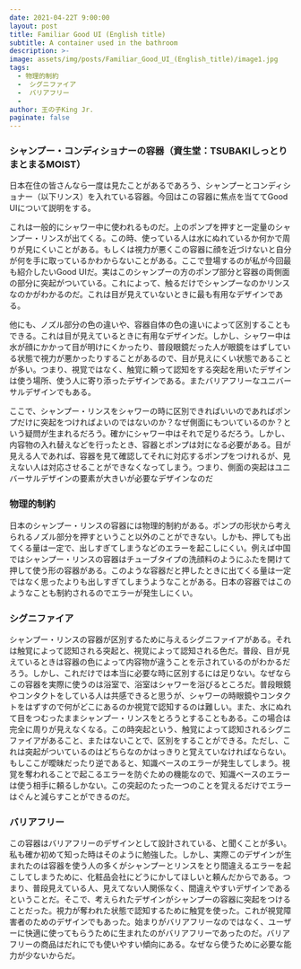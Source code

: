 ```yaml
---
date: 2021-04-22T 9:00:00
layout: post
title: Familiar Good UI (English title)
subtitle: A container used in the bathroom
description: >-
image: assets/img/posts/Familiar_Good_UI_(English_title)/image1.jpg
tags: 
  - 物理的制約
  -  シグニファイア
  -  バリアフリー
  - 
author: 王の子King Jr.
paginate: false
---
```


### シャンプー・コンディショナーの容器（資生堂：TSUBAKIしっとりまとまるMOIST）
日本在住の皆さんなら一度は見たことがあるであろう、シャンプーとコンディショナー（以下リンス）を入れている容器。今回はこの容器に焦点を当ててGood
UIについて説明をする。

これは一般的にシャワー中に使われるものだ。上のポンプを押すと一定量のシャンプー・リンスが出てくる。この時、使っている人は水にぬれているか何かで周りが見にくいことがある。もしくは視力が悪くこの容器に顔を近づけないと自分が何を手に取っているかわからないことがある。ここで登場するのが私が今回最も紹介したいGood
UIだ。実はこのシャンプーの方のポンプ部分と容器の両側面の部分に突起がついている。これによって、触るだけでシャンプーなのかリンスなのかがわかるのだ。これは目が見えていないときに最も有用なデザインである。

他にも、ノズル部分の色の違いや、容器自体の色の違いによって区別することもできる。これは目が見えているときに有用なデザインだ。しかし、シャワー中は水が顔にかかって目が明けにくかったり、普段眼鏡だった人が眼鏡をはずしている状態で視力が悪かったりすることがあるので、目が見えにくい状態であることが多い。つまり、視覚ではなく、触覚に頼って認知をする突起を用いたデザインは使う場所、使う人に寄り添ったデザインである。またバリアフリーなユニバーサルデザインでもある。

ここで、シャンプー・リンスをシャワーの時に区別できればいいのであればポンプだけに突起をつければよいのではないのか？なぜ側面にもついているのか？という疑問が生まれるだろう。確かにシャワー中はそれで足りるだろう。しかし、内容物の入れ替えなどを行ったとき、容器とポンプは対になる必要がある。目が見える人であれば、容器を見て確認してそれに対応するポンプをつけれるが、見えない人は対応させることができなくなってしまう。つまり、側面の突起はユニバーサルデザインの要素が大きいが必要なデザインなのだ

### 物理的制約
日本のシャンプー・リンスの容器には物理的制約がある。ポンプの形状から考えられるノズル部分を押すということ以外のことができない。しかも、押しても出てくる量は一定で、出しすぎてしまうなどのエラーを起こしにくい。例えば中国ではシャンプー・リンスの容器はチューブタイプの洗顔料のようにふたを開けて押して使う形の容器がある。このような容器だと押したときに出てくる量は一定ではなく思ったよりも出しすぎてしまうようなことがある。日本の容器ではこのようなことも制約されるのでエラーが発生しにくい。

### シグニファイア
シャンプー・リンスの容器が区別するために与えるシグニファイアがある。それは触覚によって認知される突起と、視覚によって認知される色だ。普段、目が見えているときは容器の色によって内容物が違うことを示されているのがわかるだろう。しかし、これだけでは本当に必要な時に区別するには足りない。なぜならこの容器を実際に使うのは浴室で、浴室はシャワーを浴びるところだ。普段眼鏡やコンタクトをしている人は共感できると思うが、シャワーの時眼鏡やコンタクトをはずすので何がどこにあるのか視覚で認知するのは難しい。また、水にぬれて目をつむったままシャンプー・リンスをとろうとすることもある。この場合は完全に周りが見えなくなる。この時突起という、触覚によって認知されるシグニファイアがあること、またはないことで、区別をすることができる。ただし、これは突起がついているのはどちらなのかはっきりと覚えていなければならない。もしここが曖昧だったり逆であると、知識ベースのエラーが発生してしまう。視覚を奪われることで起こるエラーを防ぐための機能なので、知識ベースのエラーは使う相手に頼るしかない。この突起のたった一つのことを覚えるだけでエラーはぐんと減らすことができるのだ。

### バリアフリー
 この容器はバリアフリーのデザインとして設計されている、と聞くことが多い。私も確か初めて知った時はそのように勉強した。しかし、実際このデザインが生まれたのは容器を使う人の多くがシャンプーとリンスをとり間違えるエラーを起こしてしまうために、化粧品会社にどうにかしてほしいと頼んだからである。つまり、普段見えている人、見えてない人関係なく、間違えやすいデザインであるということだ。そこで、考えられたデザインがシャンプーの容器に突起をつけることだった。視力が奪われた状態で認知するために触覚を使った。これが視覚障害者のためのデザインでもあった。始まりがバリアフリーなのではなく、ユーザーに快適に使ってもらうために生まれたのがバリアフリーであったのだ。バリアフリーの商品はだれにでも使いやすい傾向にある。なぜなら使うために必要な能力が少ないからだ。
